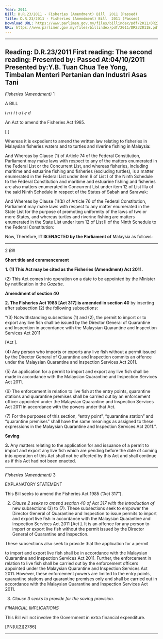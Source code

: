 ```yaml
---
Year: 2011
Bill: D.R.23/2011 - Fisheries (Amendment) Bill  2011 (Passed)
Title: D.R.23/2011 - Fisheries (Amendment) Bill  2011 (Passed)
Download URL: https://www.parlimen.gov.my/files/billindex/pdf/2011/DR232011E.pdf
URL: https://www.parlimen.gov.my/files/billindex/pdf/2011/DR232011E.pdf
---
```

---
Reading:
D.R.23/2011
First reading:
The second reading:
Presented by:
Passed At:04/10/2011
Presented by:Y.B. Tuan Chua Tee Yong, Timbalan Menteri Pertanian dan Industri Asas Tani
---

_Fisheries (Amendment)_ 1

A BILL

_i n t i t u l e d_

An Act to amend the Fisheries Act 1985.

[ ]

Whereas it is expedient to amend the written law relating to
fisheries in Malaysian fisheries waters and to turtles and riverine
fishing in Malaysia:

And Whereas by Clause (1) of Article 74 of the Federal
Constitution, Parliament may make laws with respect to any of
the matters enumerated in the Federal List or the Concurrent List,
and whereas fisheries, including maritime and estuarine fishing
and fisheries (excluding turtles), is a matter enumerated in the
Federal List under item 9 of List I of the Ninth Schedule to
the Federal Constitution and maritime and estuarine fishing and
fisheries are also matters enumerated in Concurrent List under
item 12 of List IIIa of the said Ninth Schedule in respect of the
States of Sabah and Sarawak:

And Whereas by Clause (1)(b) of Article 76 of the Federal
Constitution, Parliament may make laws with respect to any
matter enumerated in the State List for the purpose of promoting
uniformity of the laws of two or more States, and whereas turtles
and riverine fishing are matters enumerated in the State List
under item 12 of List II of the Ninth Schedule to the Federal
Constitution:

Now, Therefore, **IT IS ENACTED by the Parliament of**
Malaysia as follows:


-----

2 _Bill_

**Short title and commencement**

**1. (1) This Act may be cited as the Fisheries (Amendment) Act 2011.**

(2) This Act comes into operation on a date to be appointed
by the Minister by notification in the _Gazette._

**Amendment of section 40**

**2. The Fisheries Act 1985 [Act 317] is amended in section 40**
by inserting after subsection (2) the following subsections:

“(3) Notwithstanding subsections (1) and (2), the permit
to import or to export any live fish shall be issued by the
Director General of Quarantine and Inspection in accordance
with the Malaysian Quarantine and Inspection Services Act 2011

[Act ].

(4) Any person who imports or exports any live fish without
a permit issued by the Director General of Quarantine and
Inspection commits an offence under the Malaysian Quarantine
and Inspection Services Act 2011.

(5) An application for a permit to import and export any live
fish shall be made in accordance with the Malaysian Quarantine
and Inspection Services Act 2011.

(6) The enforcement in relation to live fish at the entry points,
quarantine stations and quarantine premises shall be carried
out by an enforcement officer appointed under the Malaysian
Quarantine and Inspection Services Act 2011 in accordance
with the powers under that Act.

(7) For the purposes of this section, “entry point”, “quarantine
station” and “quarantine premises” shall have the same meanings
as assigned to these expressions in the Malaysian Quarantine
and Inspection Services Act 2011.”.

**Saving**

**3.** Any matters relating to the application for and issuance of
a permit to import and export any live fish which are pending
before the date of coming into operation of this Act shall not
be affected by this Act and shall continue as if this Act had not
been enacted.


-----

_Fisheries (Amendment)_ 3

EXPLANATORY STATEMENT

This Bill seeks to amend the Fisheries Act 1985 (“Act 317”).

2. _Clause 2 seeks to amend section 40 of Act 317 with the introduction of_
new subsections (3) to (7). These subsections seek to empower the Director
General of Quarantine and Inspection to issue permits to import and export
live fish in accordance with the Malaysian Quarantine and Inspection Services
Act 2011 [Act       ]. It is an offence for any person to import or export
live fish without the permit issued by the Director General of Quarantine and
Inspection.

These subsections also seek to provide that the application for a permit

to import and export live fish shall be in accordance with the Malaysian
Quarantine and Inspection Services Act 2011. Further, the enforcement in
relation to live fish shall be carried out by the enforcement officers appointed
under the Malaysian Quarantine and Inspection Services Act 2011. However,
these enforcement powers are limited to the entry points, quarantine stations
and quarantine premises only and shall be carried out in accordance with the
Malaysian Quarantine and Inspection Services Act 2011.

3. _Clause 3 seeks to provide for the saving provision._

_FINANCIAL IMPLICATIONS_

This Bill will not involve the Government in extra financial expenditure.

[PN(U[2])2786]


-----

